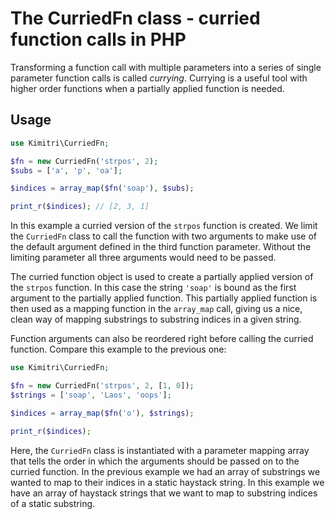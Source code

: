 # The CurriedFn class - curried function calls in PHP

Transforming a function call with multiple parameters into a series of single parameter function calls is called _currying_. Currying is a useful tool with higher order functions when a partially applied function is needed.

## Usage

```php
use Kimitri\CurriedFn;

$fn = new CurriedFn('strpos', 2);
$subs = ['a', 'p', 'oa'];

$indices = array_map($fn('soap'), $subs);

print_r($indices); // [2, 3, 1]
```

In this example a curried version of the `strpos` function is created. We limit the `CurriedFn` class to call the function with two arguments to make use of the default argument defined in the third function parameter. Without the limiting parameter all three arguments would need to be passed.

The curried function object is used to create a partially applied version of the `strpos` function. In this case the string `'soap'` is bound as the first argument to the partially applied function. This partially applied function is then used as a mapping function in the `array_map` call, giving us a nice, clean way of mapping substrings to substring indices in a given string.

Function arguments can also be reordered right before calling the curried function. Compare this example to the previous one:

```php
use Kimitri\CurriedFn;

$fn = new CurriedFn('strpos', 2, [1, 0]);
$strings = ['soap', 'Laos', 'oops'];

$indices = array_map($fn('o'), $strings);

print_r($indices);
```

Here, the `CurriedFn` class is instantiated with a parameter mapping array that tells the order in which the arguments should be passed on to the curried function. In the previous example we had an array of substrings we wanted to map to their indices in a static haystack string. In this example we have an array of haystack strings that we want to map to substring indices of a static substring.